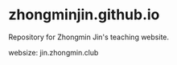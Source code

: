 # zhongminjin.github.io
Repository for Zhongmin Jin's teaching website.

websize:  jin.zhongmin.club
